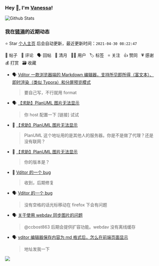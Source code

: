 ### Hey 👋, I'm [Vanessa](http://vanessa.b3log.org/)!

![Github Stats](https://github-readme-stats.vercel.app/api?username=Vanessa219&show_icons=true)

<!--events start -->

### 我在[链滴](https://ld246.com)的近期动态

⭐️ Star [个人主页](https://github.com/Vanessa219/Vanessa219) 后会自动更新，最近更新时间：`2021-04-30 08:22:47`

📝 帖子 &nbsp; 💬 评论 &nbsp; 🗣 回帖 &nbsp; 🌙 清月 &nbsp; 👨‍💻 用户 &nbsp; 🏷️ 标签 &nbsp; ⭐️ 关注 &nbsp; 👍 赞同 &nbsp; 💗 感谢 &nbsp; 💰 打赏 &nbsp; 🗃 收藏

* 🗣 [Vditor 一款浏览器端的 Markdown 编辑器，支持所见即所得（富文本）、即时渲染（类似 Typora）和分屏预览模式](https://ld246.com/article/1549638745630/comment/1619688662981#comments)

  > 要自己写，不行就用 format
* 🗣 [【求助】PlanUML 图片无法显示](https://ld246.com/article/1619512753714/comment/1619657149492#comments)

  > 你 host 配置一下 [链接] 试试
* 💬 [【求助】PlanUML 图片无法显示](https://ld246.com/article/1619512753714/comment/1619656104399#comments)

  > PlanUML 这个地址用的是其他人的服务器。你是不是做了代理？还是没有联网？
* 💬 [【求助】PlanUML 图片无法显示](https://ld246.com/article/1619512753714/comment/1619525705000#comments)

  > 你的版本是？
* 💬 [Vditor 的一个 bug](https://ld246.com/article/1619231223147/comment/1619398608688#comments)

  > 收到，后期修复
* 🗣 [Vditor 的一个 bug](https://ld246.com/article/1619231223147/comment/1619335368615#comments)

  > 没有空格的话光标移动在 firefox 下会有问题
* 🗣 [关于使用 webdav 同步图片的问题](https://ld246.com/article/1614270007990/comment/1618196010523#comments)

  > @ccbost863 后期会提供扩容功能。webdav 没有离线缓存
* 🗣 [vditor 编辑器保存内容为 md 格式后，怎么在前端页面显示](https://ld246.com/article/1601367933350/comment/1618565012034#comments)

  > 地址发我一下


<!--events end -->

<a title="Hits" target="_blank" href="https://github.com/Vanessa219/Vanessa219"><img src="https://hits.b3log.org/Vanessa219/Vanessa219.svg"></a>
